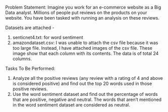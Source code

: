 
Problem Statement:
Imagine you work for an e-commerce website as a Big Data analyst. Millions of people put reviews on the products on your website. You have been tasked with
running an analysis on these reviews.

Datasets are attached -
1. senticnet4.txt: for word sentiment
2. amazondataset.csv: I was unable to attach the csv file because it was too large file. Instead, I have attached images of the csv file. These image show that each column with its contents. The data is of total 24 columns.

Tasks To Be Performed:
1. Analyze all the positive reviews (any review with a rating of 4 and above is
considered positive) and find out the top 20 words used in those positive
reviews.
2. Use the word sentiment dataset and find out the percentage of words that
are positive, negative and neutral. The words that aren’t mentioned in the
word sentiment dataset are considered as neutral.

